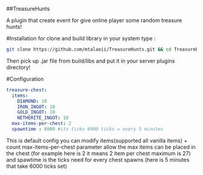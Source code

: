 ##TreasureHunts

A plugin that create event for give online player some random treasure hunts!


#Installation
for clone and build library in your system type :
```bash
git clone https://github.com/mtalaeii/TreasureHunts.git && cd TreasureHunts && gradlew build

```
Then pick up .jar file from build/libs and put it in your server plugins directory!

#Configuration
```yaml
treasure-chest:
  items:
    DIAMOND: 10
    IRON_INGOT: 10
    GOLD_INGOT: 10
    NETHERITE_INGOT: 10
  max-items-per-chest: 2
  spawntime : 6000 #its ticks 6000 ticks = every 5 minutes

```
This is default config you can modify items(supported all vanilla items) + count
max-items-per-chest parameter allow the max items can be placed in the chest (for example here is 2 it means 2 item per chest maximum is 27)
and spawtime is the ticks need for every chest spawns (here is 5 minutes that take 6000 ticks set)